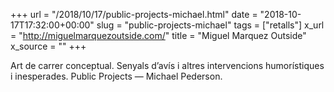 +++
url = "/2018/10/17/public-projects-michael.html"
date = "2018-10-17T17:32:00+00:00"
slug = "public-projects-michael"
tags = ["retalls"]
x_url = "http://miguelmarquezoutside.com/"
title = "Miguel Marquez Outside"
x_source = ""
+++


Art de carrer conceptual. Senyals d’avís i altres intervencions humorístiques i inesperades. Public Projects — Michael Pederson.
